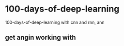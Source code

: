 # 100-days-of-deep-learning
100-days-of-deep-learning
with cnn and rnn, ann
## get angin working with 
